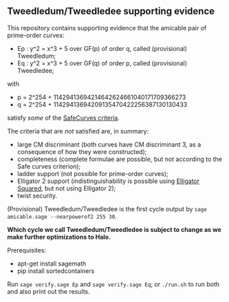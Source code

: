 Tweedledum/Tweedledee supporting evidence
-----------------------------------------

This repository contains supporting evidence that the amicable pair of
prime-order curves:

* Ep : y^2 = x^3 + 5 over GF(p) of order q, called (provisional) Tweedledum;
* Eq : y^2 = x^3 + 5 over GF(q) of order p, called (provisional) Tweedledee;

with

* p = 2^254 + 11429413694214642624661040171709366273
* q = 2^254 + 11429413694209135470422256387130130433

satisfy *some* of the [SafeCurves criteria](https://safecurves.cr.yp.to/index.html).

The criteria that are *not* satisfied are, in summary:

* large CM discriminant (both curves have CM discriminant 3, as a consequence of how
  they were constructed);
* completeness (complete formulae are possible, but not according to the Safe curves
  criterion);
* ladder support (not possible for prime-order curves);
* Elligator 2 support (indistinguishability is possible using
  [Elligator Squared](https://ifca.ai/pub/fc14/paper_25.pdf), but not using Elligator 2);
* twist security.

(Provisional) Tweedledum/Tweedledee is the first cycle output by
``sage amicable.sage --nearpowerof2 255 30``.

**Which cycle we call Tweedledum/Tweedledee is subject to change as we make further
optimizations to Halo.**

Prerequisites:

* apt-get install sagemath
* pip install sortedcontainers

Run ``sage verify.sage Ep`` and ``sage verify.sage Eq``; or ``./run.sh`` to run both
and also print out the results.
